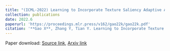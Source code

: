 ```yaml
---
title: "(ICML-2022) Learning to Incorporate Texture Saliency Adaptive Attention to Image Cartoonization"
collection: publications
date: 2022.6
paperurl: 'https://proceedings.mlr.press/v162/gao22k/gao22k.pdf'
citation: '**Gao X**, Zhang Y, Tian Y. Learning to Incorporate Texture Saliency Adaptive Attention to Image Cartoonization[C]//International Conference on Machine Learning. PMLR, 2022: 7183-7207.'
---
```


Paper download: [Source link](https://proceedings.mlr.press/v162/gao22k/gao22k.pdf), [Arxiv link](https://arxiv.org/abs/2208.01587)

